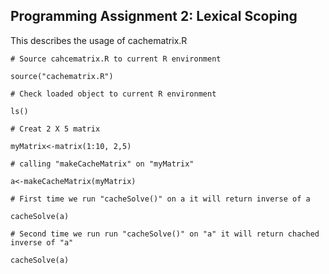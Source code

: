 ## Programming Assignment 2: Lexical Scoping

This describes the usage of cachematrix.R

```{r}
# Source cahcematrix.R to current R environment

source("cachematrix.R")

# Check loaded object to current R environment

ls()

# Creat 2 X 5 matrix

myMatrix<-matrix(1:10, 2,5)

# calling "makeCacheMatrix" on "myMatrix"

a<-makeCacheMatrix(myMatrix)

# First time we run "cacheSolve()" on a it will return inverse of a

cacheSolve(a)

# Second time we run run "cacheSolve()" on "a" it will return chached inverse of "a"

cacheSolve(a)


``` 
